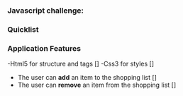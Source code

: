 ### Javascript challenge:

### Quicklist

### Application Features

-Html5 for structure and tags []
-Css3 for styles []

- The user can **add** an item to the shopping list []
- The user can **remove** an item from the shopping list []
